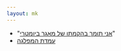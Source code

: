 ```yaml
---
layout: mk
---
```

* <i class="fa fa-newspaper-o"></i> "[אני תומך בהקמתו של מאגר ביומטרי](https://archive.today/8p7dP#selection-3725.1-3725.241)"
* <i class="fa fa-newspaper-o"></i> [עמדת המפלגה](https://archive.today/gjQpX#selection-2763.2-2763.176)

